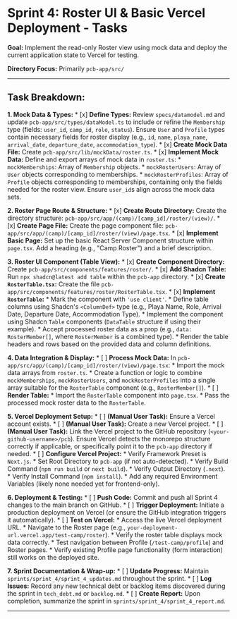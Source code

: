 # Sprint 4: Roster UI & Basic Vercel Deployment - Tasks

**Goal:** Implement the read-only Roster view using mock data and deploy the current application state to Vercel for testing.

**Directory Focus:** Primarily `pcb-app/src/`

---

## Task Breakdown:

**1. Mock Data & Types:**
    *   [x] **Define Types:** Review `specs/datamodel.md` and update `pcb-app/src/types/dataModel.ts` to include or refine the `Membership` type (fields: `user_id`, `camp_id`, `role`, `status`). Ensure `User` and `Profile` types contain necessary fields for roster display (e.g., `id`, `name`, `playa_name`, `arrival_date`, `departure_date`, `accommodation_type`).
    *   [x] **Create Mock Data File:** Create `pcb-app/src/lib/mockData/roster.ts`.
    *   [x] **Implement Mock Data:** Define and export arrays of mock data in `roster.ts`:
        *   `mockMemberships`: Array of `Membership` objects.
        *   `mockRosterUsers`: Array of `User` objects corresponding to memberships.
        *   `mockRosterProfiles`: Array of `Profile` objects corresponding to memberships, containing only the fields needed for the roster view. Ensure `user_id`s align across the mock data sets.

**2. Roster Page Route & Structure:**
    *   [x] **Create Route Directory:** Create the directory structure: `pcb-app/src/app/(camp)/[camp_id]/roster/(view)/`.
    *   [x] **Create Page File:** Create the page component file: `pcb-app/src/app/(camp)/[camp_id]/roster/(view)/page.tsx`.
    *   [x] **Implement Basic Page:** Set up the basic React Server Component structure within `page.tsx`. Add a heading (e.g., "Camp Roster") and a brief description.

**3. Roster UI Component (Table View):**
    *   [x] **Create Component Directory:** Create `pcb-app/src/components/features/roster/`.
    *   [x] **Add Shadcn Table:** Run `npx shadcn@latest add table` within the `pcb-app` directory.
    *   [x] **Create `RosterTable.tsx`:** Create the file `pcb-app/src/components/features/roster/RosterTable.tsx`.
    *   [x] **Implement `RosterTable`:**
        *   Mark the component with `'use client'`.
        *   Define table columns using Shadcn's `<ColumnDef>` type (e.g., Playa Name, Role, Arrival Date, Departure Date, Accommodation Type).
        *   Implement the component using Shadcn `Table` components (`DataTable` structure if using their example).
        *   Accept processed roster data as a prop (e.g., `data: RosterMember[]`, where `RosterMember` is a combined type).
        *   Render the table headers and rows based on the provided data and column definitions.

**4. Data Integration & Display:**
    *   [ ] **Process Mock Data:** In `pcb-app/src/app/(camp)/[camp_id]/roster/(view)/page.tsx`:
        *   Import the mock data arrays from `roster.ts`.
        *   Create a function or logic to combine `mockMemberships`, `mockRosterUsers`, and `mockRosterProfiles` into a single array suitable for the `RosterTable` component (e.g., `RosterMember[]`).
    *   [ ] **Render Table:**
        *   Import the `RosterTable` component into `page.tsx`.
        *   Pass the processed mock roster data to the `RosterTable`.

**5. Vercel Deployment Setup:**
    *   [ ] **(Manual User Task):** Ensure a Vercel account exists.
    *   [ ] **(Manual User Task):** Create a new Vercel project.
    *   [ ] **(Manual User Task):** Link the Vercel project to the GitHub repository (`<your-github-username>/pcb`). Ensure Vercel detects the monorepo structure correctly if applicable, or specifically point it to the `pcb-app` directory if needed.
    *   [ ] **Configure Vercel Project:**
        *   Verify Framework Preset is `Next.js`.
        *   Set Root Directory to `pcb-app` (if not auto-detected).
        *   Verify Build Command (`npm run build` or `next build`).
        *   Verify Output Directory (`.next`).
        *   Verify Install Command (`npm install`).
        *   Add any required Environment Variables (likely none needed yet for frontend-only).

**6. Deployment & Testing:**
    *   [ ] **Push Code:** Commit and push all Sprint 4 changes to the main branch on GitHub.
    *   [ ] **Trigger Deployment:** Initiate a production deployment on Vercel (or ensure the GitHub integration triggers it automatically).
    *   [ ] **Test on Vercel:**
        *   Access the live Vercel deployment URL.
        *   Navigate to the Roster page (e.g., `your-deployment-url.vercel.app/test-camp/roster`).
        *   Verify the roster table displays mock data correctly.
        *   Test navigation between Profile (`/test-camp/profile`) and Roster pages.
        *   Verify existing Profile page functionality (form interaction) still works on the deployed site.

**7. Sprint Documentation & Wrap-up:**
    *   [ ] **Update Progress:** Maintain `sprints/sprint_4/sprint_4_updates.md` throughout the sprint.
    *   [ ] **Log Issues:** Record any new technical debt or backlog items discovered during the sprint in `tech_debt.md` or `backlog.md`.
    *   [ ] **Create Report:** Upon completion, summarize the sprint in `sprints/sprint_4/sprint_4_report.md`.

---